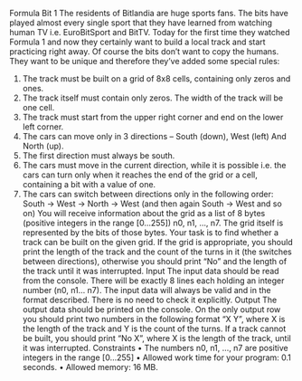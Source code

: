 Formula Bit 1
The residents of Bitlandia are huge sports fans. The bits have played almost every single sport that they have learned from watching human TV i.e. EuroBitSport and BitTV. Today for the first time they watched Formula 1 and now they certainly want to build a local track and start practicing right away. Of course the bits don’t want to copy the humans. They want to be unique and therefore they’ve added some special rules:
1.	The track must be built on a grid of 8x8 cells, containing only zeros and ones. 
2.	The track itself must contain only zeros. The width of the track will be one cell.
3.	The track must start from the upper right corner and end on the lower left corner.
4.	The cars can move only in 3 directions – South (down), West (left) And North (up). 
5.	The first direction must always be south.
6.	The cars must move in the current direction, while it is possible i.e. the cars can turn only when it reaches the end of the grid or a cell, containing a bit with a value of one.
7.	The cars can switch between directions only in the following order:
South -> West -> North -> West (and then again South -> West and so on)
You will receive information about the grid as a list of 8 bytes (positive integers in the range [0…255]) n0, n1, …, n7. The grid itself is represented by the bits of those bytes.
Your task is to find whether a track can be built on the given grid. If the grid is appropriate, you should print the length of the track and the count of the turns in it (the switches between directions), otherwise you should print “No” and the length of the track until it was interrupted.
Input
The input data should be read from the console.
There will be exactly 8 lines each holding an integer number (n0, n1… n7).
The input data will always be valid and in the format described. There is no need to check it explicitly.
Output
The output data should be printed on the console.
On the only output row you should print two numbers in the following format “X Y”, where X is the length of the track and Y is the count of the turns. If a track cannot be built, you should print “No X”, where X is the length of the track, until it was interrupted.
Constraints
•	The numbers n0, n1, …, n7 are positive integers in the range [0…255]
•	Allowed work time for your program: 0.1 seconds.
•	Allowed memory: 16 MB.

